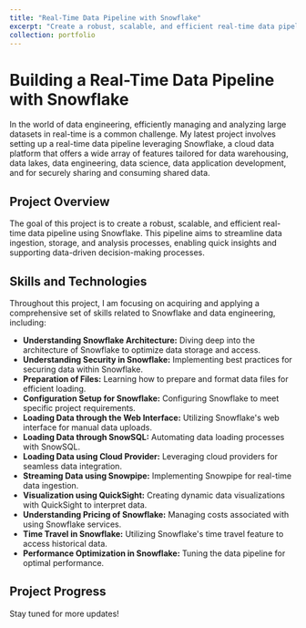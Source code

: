 ```yaml
---
title: "Real-Time Data Pipeline with Snowflake"
excerpt: "Create a robust, scalable, and efficient real-time data pipeline using Snowflake. This pipeline aims to streamline data ingestion, storage, and analysis processes"
collection: portfolio
---
```


# Building a Real-Time Data Pipeline with Snowflake

In the world of data engineering, efficiently managing and analyzing large datasets in real-time is a common challenge. My latest project involves setting up a real-time data pipeline leveraging Snowflake, a cloud data platform that offers a wide array of features tailored for data warehousing, data lakes, data engineering, data science, data application development, and for securely sharing and consuming shared data.

## Project Overview

The goal of this project is to create a robust, scalable, and efficient real-time data pipeline using Snowflake. This pipeline aims to streamline data ingestion, storage, and analysis processes, enabling quick insights and supporting data-driven decision-making processes.

## Skills and Technologies

Throughout this project, I am focusing on acquiring and applying a comprehensive set of skills related to Snowflake and data engineering, including:

- **Understanding Snowflake Architecture:** Diving deep into the architecture of Snowflake to optimize data storage and access.
- **Understanding Security in Snowflake:** Implementing best practices for securing data within Snowflake.
- **Preparation of Files:** Learning how to prepare and format data files for efficient loading.
- **Configuration Setup for Snowflake:** Configuring Snowflake to meet specific project requirements.
- **Loading Data through the Web Interface:** Utilizing Snowflake's web interface for manual data uploads.
- **Loading Data through SnowSQL:** Automating data loading processes with SnowSQL.
- **Loading Data using Cloud Provider:** Leveraging cloud providers for seamless data integration.
- **Streaming Data using Snowpipe:** Implementing Snowpipe for real-time data ingestion.
- **Visualization using QuickSight:** Creating dynamic data visualizations with QuickSight to interpret data.
- **Understanding Pricing of Snowflake:** Managing costs associated with using Snowflake services.
- **Time Travel in Snowflake:** Utilizing Snowflake's time travel feature to access historical data.
- **Performance Optimization in Snowflake:** Tuning the data pipeline for optimal performance.

## Project Progress

Stay tuned for more updates!

